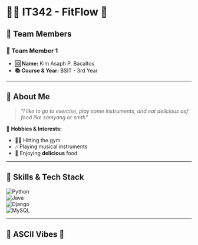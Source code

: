 # 🏋️‍♂️ IT342 - FitFlow 🎸  

## 🚀 Team Members  

### 🎯 Team Member 1  
- **🆔 Name:** Kim Asaph P. Bacaltos  
- **📚 Course & Year:** BSIT - 3rd Year  

---

## 🌟 About Me  
> *"I like to go to exercise, play some instruments, and eat delicious asf food like samyang or smth"*  

🎸 **Hobbies & Interests:**  
- 🏋️‍♂️ Hitting the gym  
- 🎶 Playing musical instruments  
- 🍕 Enjoying **delicious** food  

---

## 🎯 Skills & Tech Stack  
![Python](https://img.shields.io/badge/Python-3776AB?style=for-the-badge&logo=python&logoColor=white)  
![Java](https://img.shields.io/badge/Java-ED8B00?style=for-the-badge&logo=openjdk&logoColor=white)  
![Django](https://img.shields.io/badge/Django-092E20?style=for-the-badge&logo=django&logoColor=white)  
![MySQL](https://img.shields.io/badge/MySQL-4479A1?style=for-the-badge&logo=mysql&logoColor=white)  

---

## 🎵 ASCII Vibes 🎵  

